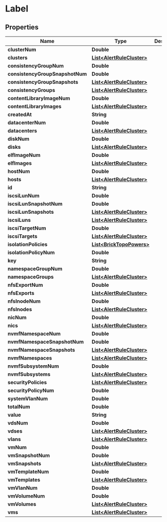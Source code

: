 

# Label


## Properties

Name | Type | Description | Notes
------------ | ------------- | ------------- | -------------
**clusterNum** | **Double** |  |  [optional]
**clusters** | [**List&lt;AlertRuleCluster&gt;**](AlertRuleCluster.md) |  |  [optional]
**consistencyGroupNum** | **Double** |  |  [optional]
**consistencyGroupSnapshotNum** | **Double** |  |  [optional]
**consistencyGroupSnapshots** | [**List&lt;AlertRuleCluster&gt;**](AlertRuleCluster.md) |  |  [optional]
**consistencyGroups** | [**List&lt;AlertRuleCluster&gt;**](AlertRuleCluster.md) |  |  [optional]
**contentLibraryImageNum** | **Double** |  |  [optional]
**contentLibraryImages** | [**List&lt;AlertRuleCluster&gt;**](AlertRuleCluster.md) |  |  [optional]
**createdAt** | **String** |  | 
**datacenterNum** | **Double** |  |  [optional]
**datacenters** | [**List&lt;AlertRuleCluster&gt;**](AlertRuleCluster.md) |  |  [optional]
**diskNum** | **Double** |  |  [optional]
**disks** | [**List&lt;AlertRuleCluster&gt;**](AlertRuleCluster.md) |  |  [optional]
**elfImageNum** | **Double** |  |  [optional]
**elfImages** | [**List&lt;AlertRuleCluster&gt;**](AlertRuleCluster.md) |  |  [optional]
**hostNum** | **Double** |  |  [optional]
**hosts** | [**List&lt;AlertRuleCluster&gt;**](AlertRuleCluster.md) |  |  [optional]
**id** | **String** |  | 
**iscsiLunNum** | **Double** |  |  [optional]
**iscsiLunSnapshotNum** | **Double** |  |  [optional]
**iscsiLunSnapshots** | [**List&lt;AlertRuleCluster&gt;**](AlertRuleCluster.md) |  |  [optional]
**iscsiLuns** | [**List&lt;AlertRuleCluster&gt;**](AlertRuleCluster.md) |  |  [optional]
**iscsiTargetNum** | **Double** |  |  [optional]
**iscsiTargets** | [**List&lt;AlertRuleCluster&gt;**](AlertRuleCluster.md) |  |  [optional]
**isolationPolicies** | [**List&lt;BrickTopoPowers&gt;**](BrickTopoPowers.md) |  |  [optional]
**isolationPolicyNum** | **Double** |  |  [optional]
**key** | **String** |  | 
**namespaceGroupNum** | **Double** |  |  [optional]
**namespaceGroups** | [**List&lt;AlertRuleCluster&gt;**](AlertRuleCluster.md) |  |  [optional]
**nfsExportNum** | **Double** |  |  [optional]
**nfsExports** | [**List&lt;AlertRuleCluster&gt;**](AlertRuleCluster.md) |  |  [optional]
**nfsInodeNum** | **Double** |  |  [optional]
**nfsInodes** | [**List&lt;AlertRuleCluster&gt;**](AlertRuleCluster.md) |  |  [optional]
**nicNum** | **Double** |  |  [optional]
**nics** | [**List&lt;AlertRuleCluster&gt;**](AlertRuleCluster.md) |  |  [optional]
**nvmfNamespaceNum** | **Double** |  |  [optional]
**nvmfNamespaceSnapshotNum** | **Double** |  |  [optional]
**nvmfNamespaceSnapshots** | [**List&lt;AlertRuleCluster&gt;**](AlertRuleCluster.md) |  |  [optional]
**nvmfNamespaces** | [**List&lt;AlertRuleCluster&gt;**](AlertRuleCluster.md) |  |  [optional]
**nvmfSubsystemNum** | **Double** |  |  [optional]
**nvmfSubsystems** | [**List&lt;AlertRuleCluster&gt;**](AlertRuleCluster.md) |  |  [optional]
**securityPolicies** | [**List&lt;AlertRuleCluster&gt;**](AlertRuleCluster.md) |  |  [optional]
**securityPolicyNum** | **Double** |  |  [optional]
**systemVlanNum** | **Double** |  |  [optional]
**totalNum** | **Double** |  |  [optional]
**value** | **String** |  |  [optional]
**vdsNum** | **Double** |  |  [optional]
**vdses** | [**List&lt;AlertRuleCluster&gt;**](AlertRuleCluster.md) |  |  [optional]
**vlans** | [**List&lt;AlertRuleCluster&gt;**](AlertRuleCluster.md) |  |  [optional]
**vmNum** | **Double** |  |  [optional]
**vmSnapshotNum** | **Double** |  |  [optional]
**vmSnapshots** | [**List&lt;AlertRuleCluster&gt;**](AlertRuleCluster.md) |  |  [optional]
**vmTemplateNum** | **Double** |  |  [optional]
**vmTemplates** | [**List&lt;AlertRuleCluster&gt;**](AlertRuleCluster.md) |  |  [optional]
**vmVlanNum** | **Double** |  |  [optional]
**vmVolumeNum** | **Double** |  |  [optional]
**vmVolumes** | [**List&lt;AlertRuleCluster&gt;**](AlertRuleCluster.md) |  |  [optional]
**vms** | [**List&lt;AlertRuleCluster&gt;**](AlertRuleCluster.md) |  |  [optional]




